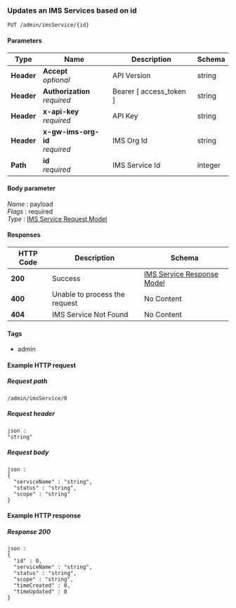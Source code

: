 
<a name="updates-an-ims-service-based-on-id"></a>
### Updates an IMS Services based on id
```
PUT /admin/imsService/{id}
```


#### Parameters

|Type|Name|Description|Schema|
|---|---|---|---|
|**Header**|**Accept**  <br>*optional*|API Version|string|
|**Header**|**Authorization**  <br>*required*|Bearer [ access_token ]|string|
|**Header**|**x-api-key**  <br>*required*|API Key|string|
|**Header**|**x-gw-ims-org-id**  <br>*required*|IMS Org Id|string|
|**Path**|**id**  <br>*required*|IMS Service Id|integer|


#### Body parameter
*Name* : payload  
*Flags* : required  
*Type* : [IMS Service Request Model](../definitions/IMS_Service_Request_Model.md#ims-service-request-model)


#### Responses

|HTTP Code|Description|Schema|
|---|---|---|
|**200**|Success|[IMS Service Response Model](../definitions/IMS_Service_Response_Model.md#ims-service-response-model)|
|**400**|Unable to process the request|No Content|
|**404**|IMS Service Not Found|No Content|


#### Tags

* admin


#### Example HTTP request

##### Request path
```
/admin/imsService/0
```


##### Request header
```
json :
"string"
```


##### Request body
```
json :
{
  "serviceName" : "string",
  "status" : "string",
  "scope" : "string"
}
```


#### Example HTTP response

##### Response 200
```
json :
{
  "id" : 0,
  "serviceName" : "string",
  "status" : "string",
  "scope" : "string",
  "timeCreated" : 0,
  "timeUpdated" : 0
}
```



